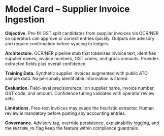# Model Card – Supplier Invoice Ingestion

**Objective.** Pre-fill GST split candidates from supplier invoices via OCR/NER so operators can approve or
correct entries quickly. Outputs are advisory and require confirmation before syncing to ledgers.

**Architecture.** OCR/NER pipeline stub that tokenises invoice text, identifies supplier names, invoice
numbers, GST codes, and gross amounts. Provides extracted fields plus overall confidence.

**Training Data.** Synthetic supplier invoices augmented with public ATO sample data. No personally
identifiable information is stored.

**Evaluation.** Field-level precision/recall on supplier name, invoice number, GST code, and amount. Confidence
tuning validated with operator review sets.

**Limitations.** Free-text invoices may evade the heuristic extractor. Human review is mandatory before
posting any accounting entries.

**Governance.** Advisory tag, override persistence, explainability logging, and the `FEATURE_ML` flag keep the
feature within compliance guardrails.
